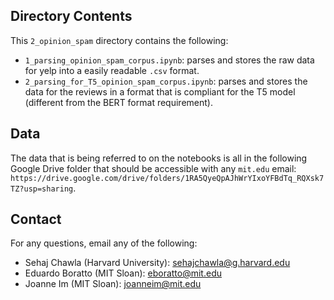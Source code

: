## Directory Contents

This `2_opinion_spam` directory contains the following:
* `1_parsing_opinion_spam_corpus.ipynb`: parses and stores the raw data for yelp into a easily readable `.csv` format.
* `2_parsing_for_T5_opinion_spam_corpus.ipynb`: parses and stores the data for the reviews in a format that is compliant for the T5 model (different from the BERT format requirement).

## Data

The data that is being referred to on the notebooks is all in the following Google Drive folder that should be accessible with any `mit.edu` email: `https://drive.google.com/drive/folders/1RA5QyeQpAJhWrYIxoYFBdTq_RQXsk7TZ?usp=sharing`.

## Contact

For any questions, email any of the following:
* Sehaj Chawla (Harvard University): sehajchawla@g.harvard.edu
* Eduardo Boratto (MIT Sloan): eboratto@mit.edu
* Joanne Im (MIT Sloan): joanneim@mit.edu
